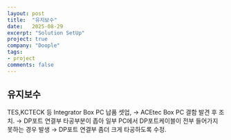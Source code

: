 ```yaml
---
layout: post
title:  "유지보수"
date:   2025-08-29
excerpt: "Solution SetUp"
project: true
company: "Doople"
tags:
- project
comments: false
---
```



## 유지보수

TES,KCTECK 등 Integrator Box PC 납품 셋업, → ACEtec Box PC 결함 발견 후 조치.
→ DP포트 연결부 타공부분이 좁아 일부 PC에서 DP포트케이블이 전부 들어가지 못하는 경우 발생
→ DP포트 연결부 좀더 크게 타공하도록 수정.  
